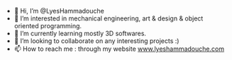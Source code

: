 - 👋 Hi, I’m @LyesHammadouche
- 👀 I’m interested in mechanical engineering, art & design & object oriented programming.
- 🌱 I’m currently learning mostly 3D softwares.
- 💞️ I’m looking to collaborate on any interesting projects :)
- 📫 How to reach me : through my website www.lyeshammadouche.com

<!---
LyesHammadouche/LyesHammadouche is a ✨ special ✨ repository because its `README.md` (this file) appears on your GitHub profile.
You can click the Preview link to take a look at your changes.
--->
